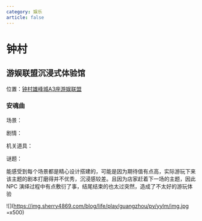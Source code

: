```yaml
---
category: 娱乐
article: false
---
```


# 钟村

## 游娱联盟沉浸式体验馆

<span class="icon iconfont icon-locate"></span> 位置：<a href="https://ditu.amap.com/place/B0G2AK3JQM" target="_blank">钟村雄峰城A3座游娱联盟</a>

### 安魂曲

<div><p>场景：<el-rate model-value="4" disabled /></p></div>

<div><p>剧情：<el-rate model-value="0.5" disabled /></p></div>

<div><p>机关道具：<el-rate model-value="3" disabled /></p></div>

<div><p>谜题：<el-rate model-value="1.5" disabled /></p></div>

能感受到每个场景都是精心设计搭建的，可能是因为期待值有点高，实际游玩下来该主题的剧本打磨得并不优秀，沉浸感较差。且因为店家赶着下一场的主题，因此 NPC 演绎过程中有点敷衍了事，结尾结束的也太过突然，造成了不太好的游玩体验

![](https://img.sherry4869.com/blog/life/play/guangzhou/py/yylm/img.jpg =x500)